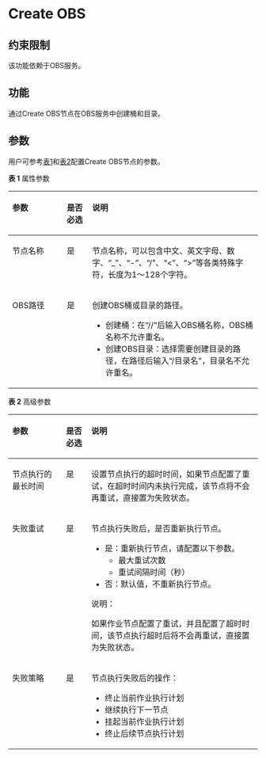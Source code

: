 # Create OBS<a name="dgc_01_0462"></a>

## 约束限制<a name="section571015184916"></a>

该功能依赖于OBS服务。

## 功能<a name="zh-cn_topic_0102588984_section44280035173841"></a>

通过Create OBS节点在OBS服务中创建桶和目录。

## 参数<a name="zh-cn_topic_0102588984_section1791764173933"></a>

用户可参考[表1](#zh-cn_topic_0102588984_table3764823994826)和[表2](#zh-cn_topic_0102588984_table58040457102411)配置Create OBS节点的参数。

**表 1**  属性参数

<a name="zh-cn_topic_0102588984_table3764823994826"></a>
<table><thead align="left"><tr id="zh-cn_topic_0102588984_row3170822394826"><th class="cellrowborder" valign="top" width="21.86%" id="mcps1.2.4.1.1"><p id="zh-cn_topic_0102588984_p2984581994826"><a name="zh-cn_topic_0102588984_p2984581994826"></a><a name="zh-cn_topic_0102588984_p2984581994826"></a>参数</p>
</th>
<th class="cellrowborder" valign="top" width="10.16%" id="mcps1.2.4.1.2"><p id="zh-cn_topic_0102588984_p159227094826"><a name="zh-cn_topic_0102588984_p159227094826"></a><a name="zh-cn_topic_0102588984_p159227094826"></a>是否必选</p>
</th>
<th class="cellrowborder" valign="top" width="67.97999999999999%" id="mcps1.2.4.1.3"><p id="zh-cn_topic_0102588984_p6186505494826"><a name="zh-cn_topic_0102588984_p6186505494826"></a><a name="zh-cn_topic_0102588984_p6186505494826"></a>说明</p>
</th>
</tr>
</thead>
<tbody><tr id="zh-cn_topic_0102588984_row1991457694826"><td class="cellrowborder" valign="top" width="21.86%" headers="mcps1.2.4.1.1 "><p id="zh-cn_topic_0102588984_p246794194826"><a name="zh-cn_topic_0102588984_p246794194826"></a><a name="zh-cn_topic_0102588984_p246794194826"></a>节点名称</p>
</td>
<td class="cellrowborder" valign="top" width="10.16%" headers="mcps1.2.4.1.2 "><p id="zh-cn_topic_0102588984_p6568554794826"><a name="zh-cn_topic_0102588984_p6568554794826"></a><a name="zh-cn_topic_0102588984_p6568554794826"></a>是</p>
</td>
<td class="cellrowborder" valign="top" width="67.97999999999999%" headers="mcps1.2.4.1.3 "><p id="zh-cn_topic_0102588984_p1892909794826"><a name="zh-cn_topic_0102588984_p1892909794826"></a><a name="zh-cn_topic_0102588984_p1892909794826"></a><span id="zh-cn_topic_0099822521_text44323307153939"><a name="zh-cn_topic_0099822521_text44323307153939"></a><a name="zh-cn_topic_0099822521_text44323307153939"></a>节点</span>名称，可以包含中文、英文字母、数字、<span class="parmvalue" id="zh-cn_topic_0099822521_zh-cn_topic_0099822521_parmvalue38166764101253"><a name="zh-cn_topic_0099822521_zh-cn_topic_0099822521_parmvalue38166764101253"></a><a name="zh-cn_topic_0099822521_zh-cn_topic_0099822521_parmvalue38166764101253"></a>“_”</span>、<span class="parmvalue" id="zh-cn_topic_0099822521_zh-cn_topic_0099822521_parmvalue4500149101253"><a name="zh-cn_topic_0099822521_zh-cn_topic_0099822521_parmvalue4500149101253"></a><a name="zh-cn_topic_0099822521_zh-cn_topic_0099822521_parmvalue4500149101253"></a>“-”</span>、<span class="parmvalue" id="zh-cn_topic_0099822521_parmvalue3773104413412"><a name="zh-cn_topic_0099822521_parmvalue3773104413412"></a><a name="zh-cn_topic_0099822521_parmvalue3773104413412"></a>“/”</span>、<span class="parmvalue" id="zh-cn_topic_0099822521_zh-cn_topic_0099822521_parmvalue28967750101253"><a name="zh-cn_topic_0099822521_zh-cn_topic_0099822521_parmvalue28967750101253"></a><a name="zh-cn_topic_0099822521_zh-cn_topic_0099822521_parmvalue28967750101253"></a>“&lt;”</span>、<span class="parmvalue" id="zh-cn_topic_0099822521_zh-cn_topic_0099822521_parmvalue64686408101253"><a name="zh-cn_topic_0099822521_zh-cn_topic_0099822521_parmvalue64686408101253"></a><a name="zh-cn_topic_0099822521_zh-cn_topic_0099822521_parmvalue64686408101253"></a>“&gt;”</span>等各类特殊字符，长度为1～128个字符。</p>
</td>
</tr>
<tr id="zh-cn_topic_0102588984_row3614415394826"><td class="cellrowborder" valign="top" width="21.86%" headers="mcps1.2.4.1.1 "><p id="zh-cn_topic_0102588984_p4199531294826"><a name="zh-cn_topic_0102588984_p4199531294826"></a><a name="zh-cn_topic_0102588984_p4199531294826"></a>OBS路径</p>
</td>
<td class="cellrowborder" valign="top" width="10.16%" headers="mcps1.2.4.1.2 "><p id="zh-cn_topic_0102588984_p4617707494826"><a name="zh-cn_topic_0102588984_p4617707494826"></a><a name="zh-cn_topic_0102588984_p4617707494826"></a>是</p>
</td>
<td class="cellrowborder" valign="top" width="67.97999999999999%" headers="mcps1.2.4.1.3 "><p id="zh-cn_topic_0102588984_p1101101916208"><a name="zh-cn_topic_0102588984_p1101101916208"></a><a name="zh-cn_topic_0102588984_p1101101916208"></a>创建OBS桶或目录的路径。</p>
<a name="zh-cn_topic_0102588984_ul9303034162011"></a><a name="zh-cn_topic_0102588984_ul9303034162011"></a><ul id="zh-cn_topic_0102588984_ul9303034162011"><li>创建桶：在<span class="parmname" id="zh-cn_topic_0102588984_parmname23939002162047"><a name="zh-cn_topic_0102588984_parmname23939002162047"></a><a name="zh-cn_topic_0102588984_parmname23939002162047"></a>“//”</span>后输入OBS桶名称，OBS桶名称不允许重名。</li><li>创建OBS目录：选择需要创建目录的路径，在路径后输入<span class="parmvalue" id="zh-cn_topic_0102588984_parmvalue3274342162723"><a name="zh-cn_topic_0102588984_parmvalue3274342162723"></a><a name="zh-cn_topic_0102588984_parmvalue3274342162723"></a>“/目录名”</span>，目录名不允许重名。</li></ul>
</td>
</tr>
</tbody>
</table>

**表 2**  高级参数

<a name="zh-cn_topic_0102588984_table58040457102411"></a>
<table><thead align="left"><tr id="zh-cn_topic_0099822521_row9846111555118"><th class="cellrowborder" valign="top" width="21.58%" id="mcps1.2.4.1.1"><p id="zh-cn_topic_0099822521_p2846515195115"><a name="zh-cn_topic_0099822521_p2846515195115"></a><a name="zh-cn_topic_0099822521_p2846515195115"></a>参数</p>
</th>
<th class="cellrowborder" valign="top" width="10.14%" id="mcps1.2.4.1.2"><p id="zh-cn_topic_0099822521_p108461215185110"><a name="zh-cn_topic_0099822521_p108461215185110"></a><a name="zh-cn_topic_0099822521_p108461215185110"></a>是否必选</p>
</th>
<th class="cellrowborder" valign="top" width="68.28%" id="mcps1.2.4.1.3"><p id="zh-cn_topic_0099822521_p1484719153511"><a name="zh-cn_topic_0099822521_p1484719153511"></a><a name="zh-cn_topic_0099822521_p1484719153511"></a>说明</p>
</th>
</tr>
</thead>
<tbody><tr id="zh-cn_topic_0099822521_row18847141515512"><td class="cellrowborder" valign="top" width="21.58%" headers="mcps1.2.4.1.1 "><p id="zh-cn_topic_0099822521_p2847181535113"><a name="zh-cn_topic_0099822521_p2847181535113"></a><a name="zh-cn_topic_0099822521_p2847181535113"></a>节点执行的最长时间</p>
</td>
<td class="cellrowborder" valign="top" width="10.14%" headers="mcps1.2.4.1.2 "><p id="zh-cn_topic_0099822521_p15847171511512"><a name="zh-cn_topic_0099822521_p15847171511512"></a><a name="zh-cn_topic_0099822521_p15847171511512"></a>是</p>
</td>
<td class="cellrowborder" valign="top" width="68.28%" headers="mcps1.2.4.1.3 "><p id="zh-cn_topic_0099822521_p1884761565119"><a name="zh-cn_topic_0099822521_p1884761565119"></a><a name="zh-cn_topic_0099822521_p1884761565119"></a>设置<span id="zh-cn_topic_0099822521_text17847191515114"><a name="zh-cn_topic_0099822521_text17847191515114"></a><a name="zh-cn_topic_0099822521_text17847191515114"></a>节点</span>执行的超时时间，如果<span id="zh-cn_topic_0099822521_text1847191595118"><a name="zh-cn_topic_0099822521_text1847191595118"></a><a name="zh-cn_topic_0099822521_text1847191595118"></a>节点</span>配置了重试，在超时时间内未执行完成，该节点将不会再重试，直接置为失败状态。</p>
</td>
</tr>
<tr id="zh-cn_topic_0099822521_row19847181555112"><td class="cellrowborder" valign="top" width="21.58%" headers="mcps1.2.4.1.1 "><p id="zh-cn_topic_0099822521_p12847815125117"><a name="zh-cn_topic_0099822521_p12847815125117"></a><a name="zh-cn_topic_0099822521_p12847815125117"></a>失败重试</p>
</td>
<td class="cellrowborder" valign="top" width="10.14%" headers="mcps1.2.4.1.2 "><p id="zh-cn_topic_0099822521_p8847161516511"><a name="zh-cn_topic_0099822521_p8847161516511"></a><a name="zh-cn_topic_0099822521_p8847161516511"></a>是</p>
</td>
<td class="cellrowborder" valign="top" width="68.28%" headers="mcps1.2.4.1.3 "><p id="zh-cn_topic_0099822521_p684761514516"><a name="zh-cn_topic_0099822521_p684761514516"></a><a name="zh-cn_topic_0099822521_p684761514516"></a><span id="zh-cn_topic_0099822521_text68471415185118"><a name="zh-cn_topic_0099822521_text68471415185118"></a><a name="zh-cn_topic_0099822521_text68471415185118"></a>节点</span>执行失败后，是否重新执行<span id="zh-cn_topic_0099822521_text784719150517"><a name="zh-cn_topic_0099822521_text784719150517"></a><a name="zh-cn_topic_0099822521_text784719150517"></a>节点</span>。</p>
<a name="zh-cn_topic_0099822521_ul18479151514"></a><a name="zh-cn_topic_0099822521_ul18479151514"></a><ul id="zh-cn_topic_0099822521_ul18479151514"><li>是：重新执行<span id="zh-cn_topic_0099822521_text184861512517"><a name="zh-cn_topic_0099822521_text184861512517"></a><a name="zh-cn_topic_0099822521_text184861512517"></a>节点</span>，请配置以下参数。<a name="zh-cn_topic_0099822521_ul284811151511"></a><a name="zh-cn_topic_0099822521_ul284811151511"></a><ul id="zh-cn_topic_0099822521_ul284811151511"><li>最大重试次数</li><li>重试间隔时间（秒）</li></ul>
</li><li>否：默认值，不重新执行<span id="zh-cn_topic_0099822521_text5848215145116"><a name="zh-cn_topic_0099822521_text5848215145116"></a><a name="zh-cn_topic_0099822521_text5848215145116"></a>节点</span>。</li></ul>
<div class="note" id="zh-cn_topic_0099822521_note6848101513516"><a name="zh-cn_topic_0099822521_note6848101513516"></a><a name="zh-cn_topic_0099822521_note6848101513516"></a><span class="notetitle"> 说明： </span><div class="notebody"><p id="zh-cn_topic_0099822521_p14848515185114"><a name="zh-cn_topic_0099822521_p14848515185114"></a><a name="zh-cn_topic_0099822521_p14848515185114"></a>如果作业节点配置了重试，并且配置了超时时间，该节点执行超时后将不会再重试，直接置为失败状态。</p>
</div></div>
</td>
</tr>
<tr id="zh-cn_topic_0099822521_row148481015115110"><td class="cellrowborder" valign="top" width="21.58%" headers="mcps1.2.4.1.1 "><p id="zh-cn_topic_0099822521_p168481315165110"><a name="zh-cn_topic_0099822521_p168481315165110"></a><a name="zh-cn_topic_0099822521_p168481315165110"></a>失败策略</p>
</td>
<td class="cellrowborder" valign="top" width="10.14%" headers="mcps1.2.4.1.2 "><p id="zh-cn_topic_0099822521_p7848181515114"><a name="zh-cn_topic_0099822521_p7848181515114"></a><a name="zh-cn_topic_0099822521_p7848181515114"></a>是</p>
</td>
<td class="cellrowborder" valign="top" width="68.28%" headers="mcps1.2.4.1.3 "><p id="zh-cn_topic_0099822521_p1848915165110"><a name="zh-cn_topic_0099822521_p1848915165110"></a><a name="zh-cn_topic_0099822521_p1848915165110"></a><span id="zh-cn_topic_0099822521_text184871517513"><a name="zh-cn_topic_0099822521_text184871517513"></a><a name="zh-cn_topic_0099822521_text184871517513"></a>节点</span>执行失败后的操作：</p>
<a name="zh-cn_topic_0099822521_ul684811155518"></a><a name="zh-cn_topic_0099822521_ul684811155518"></a><ul id="zh-cn_topic_0099822521_ul684811155518"><li>终止当前作业执行计划</li><li>继续执行下一节点</li><li>挂起当前作业执行计划</li><li>终止后续节点执行计划</li></ul>
</td>
</tr>
</tbody>
</table>


